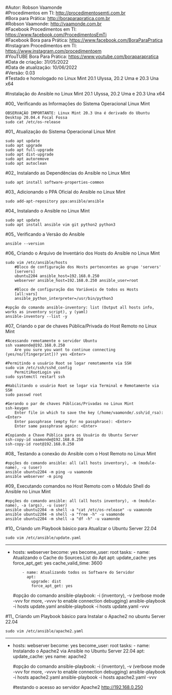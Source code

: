 #Autor: Robson Vaamonde<br>
#Procedimentos em TI: http://procedimentosemti.com.br<br>
#Bora para Prática: http://boraparapratica.com.br<br>
#Robson Vaamonde: http://vaamonde.com.br<br>
#Facebook Procedimentos em TI: https://www.facebook.com/ProcedimentosEmTi<br>
#Facebook Bora para Prática: https://www.facebook.com/BoraParaPratica<br>
#Instagram Procedimentos em TI: https://www.instagram.com/procedimentoem<br>
#YouTUBE Bora Para Prática: https://www.youtube.com/boraparapratica<br>
#Data de criação: 31/05/2022<br>
#Data de atualização: 10/06/2022<br>
#Versão: 0.03<br>
#Testado e homologado no Linux Mint 20.1 Ulyssa, 20.2 Uma e 20.3 Una x64

#Instalação do Ansible no Linux Mint 20.1 Ulyssa, 20.2 Uma e 20.3 Una x64

#00_ Verificando as Informações do Sistema Operacional Linux Mint<br>

	OBSERVAÇÃO IMPORTANTE: Linux Mint 20.3 Una é derivado do Ubuntu Desktop 20.04.4 Focal Fossa
	sudo cat /etc/os-release

#01_ Atualização do Sistema Operacional Linux Mint<br>

	sudo apt update
	sudo apt upgrade
	sudo apt full-upgrade
	sudo apt dist-upgrade
	sudo apt autoremove
	sudo apt autoclean

#02_ Instalando as Dependências do Ansible no Linux Mint<br>

	sudo apt install software-properties-common

#03_ Adicionando o PPA Oficial do Ansible no Linux Mint<br>

	sudo add-apt-repository ppa:ansible/ansible

#04_ Instalando o Ansible no Linux Mint<br>

	sudo apt update
	sudo apt install ansible vim git python2 python3

#05_ Verificando a Versão do Ansible<br>

	ansible --version

#06_ Criando o Arquivo de Inventário dos Hosts do Ansible no Linux Mint<br>

	sudo vim /etc/ansible/hosts
		#Bloco de configuração dos Hosts pertencentes ao grupo 'servers'
		[servers]
		ubuntu2204 ansible_host=192.168.0.250
		webserver ansible_host=192.168.0.250 ansible_user=root

		#Bloco de configuração das Variáveis de todos os Hosts
		[all:vars]
		ansible_python_interpreter=/usr/bin/python3
	
	#opção do comando ansible-inventory: list (Output all hosts info, works as inventory script), y (yaml)
	ansible-inventory --list -y

#07_ Criando o par de chaves Pública/Privada do Host Remoto no Linux Mint<br>

	#Acessando remotamente o servidor Ubuntu
	ssh vaamonde@192.168.0.250
		Are you sure you want to continue connecting (yes/no/[fingerprint])? yes <Enter>
	
	#Permitindo o usuário Root se logar remotamente via SSH
	sudo vim /etc/ssh/sshd_config
		PermitiRootLogin yes
	sudo systemctl restart ssh
	
	#Habilitando o usuário Root se logar via Terminal e Remotamente via SSH
	sudo passwd root

	#Gerando o par de chaves Públicas/Privadas no Linux Mint
	ssh-keygen
		Enter file in which to save the key (/home/vaamonde/.ssh/id_rsa): <Enter>
		Enter passphrase (empty for no passphrase): <Enter>
		Enter same passphrase again: <Enter>
	
	#Copiando a Chave Pública para os Usuário do Ubuntu Server
	ssh-copy-id vaamonde@192.168.0.250
	ssh-copy-id root@192.168.0.250

#08_ Testando a conexão do Ansible com o Host Remoto no Linux Mint<br>

	#opções do comando ansible: all (all hosts inventory), -m (module-name), -u (user)
	ansible ubuntu2204 -m ping -u vaamonde
	ansible webserver -m ping

#09_ Executando comandos no Host Remoto com o Módulo Shell do Ansible no Linux Mint<br>

	#opções do comando ansible: all (all hosts inventory), -m (module-name), -a (args), -u (user)
	ansible ubuntu2204 -m shell -a "cat /etc/os-release" -u vaamonde
	ansible ubuntu2204 -m shell -a "free -h" -u vaamonde
	ansible ubuntu2204 -m shell -a "df -h" -u vaamonde

#10_ Criando um Playbook básico para Atualizar o Ubuntu Server 22.04<br>

	sudo vim /etc/ansible/update.yaml
---
- hosts: webserver
  become: yes
  become_user: root
  tasks:
          - name: Atualizando o Cache do Sources.List do Apt
            apt:
              update_cache: yes
              force_apt_get: yes
              cache_valid_time: 3600

          - name: Atualizando todos os Software do Servidor
            apt:
              upgrade: dist
              force_apt_get: yes

	#opção do comando ansible-playbook: -i (inventory), -v (verbose mode -vvv for more, -vvvv to enable connection debugging)
	ansible-playbook -i hosts update.yaml
	ansible-playbook -i hosts update.yaml -vvv

#11_ Criando um Playbook básico para Instalar o Apache2 no ubuntu Server 22.04<br>

	sudo vim /etc/ansible/apache2.yaml
---
- hosts: webserver
  become: yes
  become_user: root
  tasks:
          - name: Instalando o Apache2 via Ansible no Ubuntu Server 22.04
            apt:
              update_cache: yes
              name: apache2

	#opção do comando ansible-playbook: -i (inventory), -v (verbose mode -vvv for more, -vvvv to enable connection debugging)
	ansible-playbook -i hosts apache2.yaml
	ansible-playbook -i hosts apache2.yaml -vvv

	#testando o acesso ao servidor Apache2
	http://192.168.0.250
